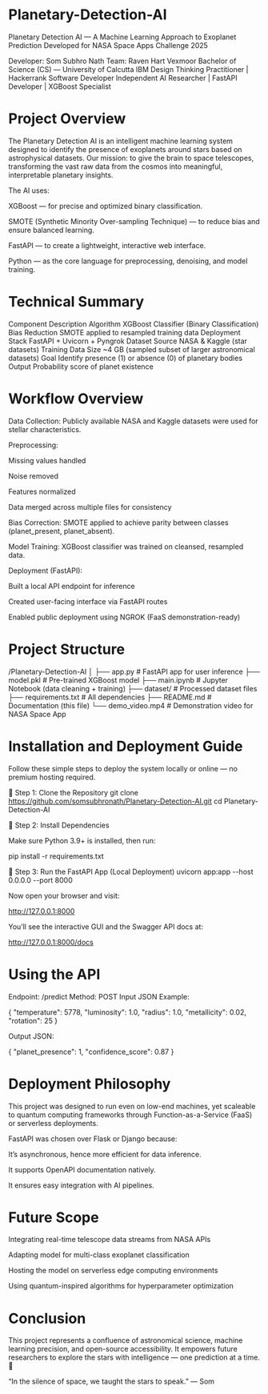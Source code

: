 # Planetary-Detection-AI
Planetary Detection AI — A Machine Learning Approach to Exoplanet Prediction
Developed for NASA Space Apps Challenge 2025

Developer: Som Subhro Nath
Team: Raven Hart Vexmoor
Bachelor of Science (CS) — University of Calcutta
IBM Design Thinking Practitioner | Hackerrank Software Developer
Independent AI Researcher | FastAPI Developer | XGBoost Specialist

#  Project Overview

The Planetary Detection AI is an intelligent machine learning system designed to identify the presence of exoplanets around stars based on astrophysical datasets.
Our mission: to give the brain to space telescopes, transforming the vast raw data from the cosmos into meaningful, interpretable planetary insights.

The AI uses:

XGBoost — for precise and optimized binary classification.

SMOTE (Synthetic Minority Over-sampling Technique) — to reduce bias and ensure balanced learning.

FastAPI — to create a lightweight, interactive web interface.

Python — as the core language for preprocessing, denoising, and model training.

# Technical Summary
Component	Description
Algorithm	XGBoost Classifier (Binary Classification)
Bias Reduction	SMOTE applied to resampled training data
Deployment Stack	FastAPI + Uvicorn + Pyngrok
Dataset Source	NASA & Kaggle (star datasets)
Training Data Size	~4 GB (sampled subset of larger astronomical datasets)
Goal	Identify presence (1) or absence (0) of planetary bodies
Output	Probability score of planet existence

# Workflow Overview

Data Collection:
Publicly available NASA and Kaggle datasets were used for stellar characteristics.

Preprocessing:

Missing values handled

Noise removed

Features normalized

Data merged across multiple files for consistency

Bias Correction:
SMOTE applied to achieve parity between classes (planet_present, planet_absent).

Model Training:
XGBoost classifier was trained on cleansed, resampled data.

Deployment (FastAPI):

Built a local API endpoint for inference

Created user-facing interface via FastAPI routes

Enabled public deployment using NGROK (FaaS demonstration-ready)

# Project Structure
/Planetary-Detection-AI
│
├── app.py                     # FastAPI app for user inference
├── model.pkl                  # Pre-trained XGBoost model
├── main.ipynb                 # Jupyter Notebook (data cleaning + training)
├── dataset/                   # Processed dataset files
├── requirements.txt            # All dependencies
├── README.md                   # Documentation (this file)
└── demo_video.mp4              # Demonstration video for NASA Space App

# Installation and Deployment Guide

Follow these simple steps to deploy the system locally or online — no premium hosting required.

🔹 Step 1: Clone the Repository
git clone https://github.com/somsubhronath/Planetary-Detection-AI.git
cd Planetary-Detection-AI

🔹 Step 2: Install Dependencies

Make sure Python 3.9+ is installed, then run:

pip install -r requirements.txt

🔹 Step 3: Run the FastAPI App (Local Deployment)
uvicorn app:app --host 0.0.0.0 --port 8000


Now open your browser and visit:

http://127.0.0.1:8000


You’ll see the interactive GUI and the Swagger API docs at:

http://127.0.0.1:8000/docs

# Using the API

Endpoint: /predict
Method: POST
Input JSON Example:

{
  "temperature": 5778,
  "luminosity": 1.0,
  "radius": 1.0,
  "metallicity": 0.02,
  "rotation": 25
}


Output JSON:

{
  "planet_presence": 1,
  "confidence_score": 0.87
}

# Deployment Philosophy

This project was designed to run even on low-end machines, yet scaleable to quantum computing frameworks through Function-as-a-Service (FaaS) or serverless deployments.

FastAPI was chosen over Flask or Django because:

It’s asynchronous, hence more efficient for data inference.

It supports OpenAPI documentation natively.

It ensures easy integration with AI pipelines.

# Future Scope

Integrating real-time telescope data streams from NASA APIs

Adapting model for multi-class exoplanet classification

Hosting the model on serverless edge computing environments

Using quantum-inspired algorithms for hyperparameter optimization

# Conclusion

This project represents a confluence of astronomical science, machine learning precision, and open-source accessibility.
It empowers future researchers to explore the stars with intelligence — one prediction at a time. 🌌

“In the silence of space, we taught the stars to speak.” — Som

